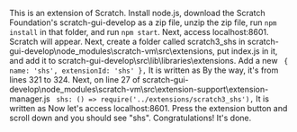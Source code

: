 This is an extension of Scratch. Install node.js, download the Scratch Foundation's scratch-gui-develop as a zip file, unzip the zip file, run `npm install` in that folder, and run `npm start`. Next, access localhost:8601. Scratch will appear.
Next, create a folder called scratch3_shs in scratch-gui-develop\node_modules\scratch-vm\src\extensions, put index.js in it, and add it to scratch-gui-develop\src\lib\libraries\extensions. Add a new 
` {
         name: 'shs',
         extensionId: 'shs'
     },`
It is written as By the way, it's from lines 321 to 324.
Next, on line 27 of scratch-gui-develop\node_modules\scratch-vm\src\extension-support\extension-manager.js
` shs: () => require('../extensions/scratch3_shs'),`
It is written as Now let's access localhost:8601.
Press the extension button and scroll down and you should see "shs". Congratulations! It's done.
